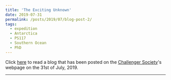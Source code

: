 ```yaml
---
title: 'The Exciting Unknown'
date: 2019-07-31
permalink: /posts/2019/07/blog-post-2/
tags:
  - expedition
  - Antarctica
  - PS117
  - Southern Ocean
  - PhD
---
```


Click [here](https://challengercaptainsblog.wordpress.com/2019/07/31/the-exciting-unknown/) to read a blog that has been posted on the [Challenger Society](https://www.challenger-society.org.uk/)'s webpage on the 31st of July, 2019. 

---
